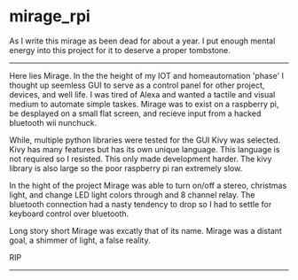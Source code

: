 # mirage_rpi

As I write this mirage as been dead for about a year. I put enough mental energy into this project for it to deserve a proper tombstone. 

--------------------------------------------------------------------------------------------------------------------------

Here lies Mirage. In the the height of my IOT and homeautomation 'phase' I thought up seemless GUI to serve as a control panel for other project, devices, and well life. I was tired of Alexa and wanted a tactile and visual medium to automate simple taskes. Mirage was to exist on a raspberry pi, be desplayed on a small flat screen, and recieve input from a hacked bluetooth wii nunchuck.

While, multiple python libraries were tested for the GUI Kivy was selected. Kivy has many features but has its own unique language. This language is not required so I resisted. This only made development harder. The kivy library is also large so the poor raspberry pi ran extremely slow.

In the hight of the project Mirage was able to turn on/off a stereo, christmas light, and change LED light colors through and 8 channel relay. The bluetooth connection had a nasty tendency to drop so I had to settle for keyboard control over bluetooth.

Long story short Mirage was excatly that of its name. Mirage was a distant goal, a shimmer of light, a false reality. 

RIP

--------------------------------------------------------------------------------------------------------------------------

